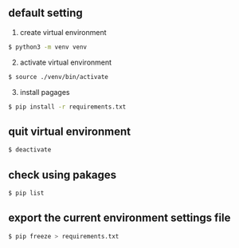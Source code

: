 ## default setting

1. create virtual environment
```bash
$ python3 -m venv venv
```

2. activate virtual environment
```bash
$ source ./venv/bin/activate
```

3. install pagages
```bash
$ pip install -r requirements.txt
```

## quit virtual environment
```bash
$ deactivate
```

## check using pakages

```bash
$ pip list
```

## export the current environment settings file

```bash
$ pip freeze > requirements.txt
```